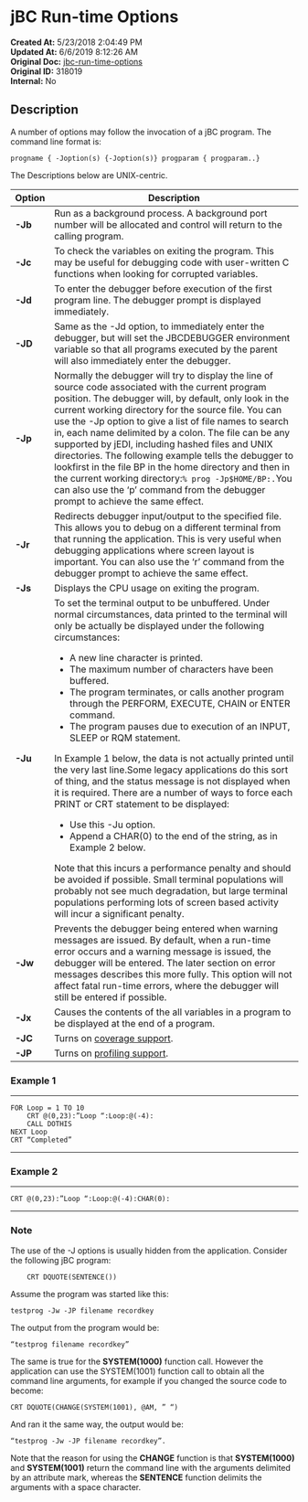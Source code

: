 #  jBC Run-time Options

**Created At:** 5/23/2018 2:04:49 PM  
**Updated At:** 6/6/2019 8:12:26 AM  
**Original Doc:** [jbc-run-time-options](https://docs.jbase.com/36868-jbase-basic/jbc-run-time-options)  
**Original ID:** 318019  
**Internal:** No  

## Description

A number of options may follow the invocation of a jBC program. The command line format is:

```
progname { -Joption(s) {-Joption(s)} progparam { progparam..}
```

The Descriptions below are UNIX-centric.

| Option | Description |
| --- | --- |
| **-Jb** | Run as a background process. A background port number will be allocated and control will return to the calling program. |
| **-Jc** | To check the variables on exiting the program. This may be useful for debugging code with user-written C functions when looking for corrupted variables. |
| **-Jd** | To enter the debugger before execution of the first program line. The debugger prompt is displayed immediately. |
| **-JD** | Same as the -Jd option, to immediately enter the debugger, but will set the JBCDEBUGGER environment variable so that all programs executed by the parent will also immediately enter the debugger. |
| **-Jp** | Normally the debugger will try to display the line of source code associated with the current program position. The debugger will, by default, only look in the current working directory for the source file. You can use the -Jp option to give a list of file names to search in, each name delimited by a colon. The file can be any supported by jEDI, including hashed files and UNIX directories. The following example tells the debugger to lookfirst in the file BP in the home directory and then in the current working directory:`% prog -Jp$HOME/BP:.`You can also use the ‘p’ command from the debugger prompt to achieve the same effect. |
| **-Jr** | Redirects debugger input/output to the specified file. This allows you to debug on a different terminal from that running the application. This is very useful when debugging applications where screen layout is important. You can also use the ‘r’ command from the debugger prompt to achieve the same effect. |
| **-Js** | Displays the CPU usage on exiting the program. |
| **-Ju** | To set the terminal output to be unbuffered. Under normal circumstances, data printed to the terminal will only be actually be displayed under the following circumstances:<ul><li>A new line character is printed.</li><li>The maximum number of characters have been buffered.</li><li>The program terminates, or calls another program through the PERFORM, EXECUTE, CHAIN or ENTER command.</li><li>The program pauses due to execution of an INPUT, SLEEP or RQM statement.</li></ul>In Example 1 below, the data is not actually printed until the very last line.Some legacy applications do this sort of thing, and the status message is not displayed when it is required. There are a number of ways to force each PRINT or CRT statement to be displayed:<ul><li>Use this -Ju option.</li><li>Append a CHAR(0) to the end of the string, as in Example 2 below.</li></ul>Note that this incurs a performance penalty and should be avoided if possible. Small terminal populations will probably not see much degradation, but large terminal populations performing lots of screen based activity will incur a significant penalty. |
| **-Jw** | Prevents the debugger being entered when warning messages are issued. By default, when a run-time error occurs and a warning message is issued, the debugger will be entered. The later section on error messages describes this more fully. This option will not affect fatal run-time errors, where the debugger will still be entered if possible. |
| **-Jx** | Causes the contents of the all variables in a program to be displayed at the end of a program. |
| **-JC** | Turns on [coverage support](./../../jbase/tools/jcover). |
| **-JP** | Turns on [profiling support](./../../jbase/tools/jprof). |

### Example 1

---
    FOR Loop = 1 TO 10
        CRT @(0,23):”Loop “:Loop:@(-4):
        CALL DOTHIS
    NEXT Loop
    CRT “Completed”
---

### Example 2

---
    CRT @(0,23):”Loop “:Loop:@(-4):CHAR(0):
---

### Note

The use of the -J options is usually hidden from the application. Consider the following jBC program:

```
    CRT DQUOTE(SENTENCE())
```

Assume the program was started like this:

```
testprog -Jw -JP filename recordkey
```

The output from the program would be:

```
“testprog filename recordkey”
```

The same is true for the **SYSTEM(1000)** function call. However the application can use the SYSTEM(1001) function call to obtain all the command line arguments, for example if you changed the source code to become:

```
CRT DQUOTE(CHANGE(SYSTEM(1001), @AM, ” “)
```

And ran it the same way, the output would be:

```
“testprog -Jw -JP filename recordkey”.
```

Note that the reason for using the **CHANGE** function is that **SYSTEM(1000)** and **SYSTEM(1001)** return the command line with the arguments delimited by an attribute mark, whereas the **SENTENCE** function delimits the arguments with a space character.
